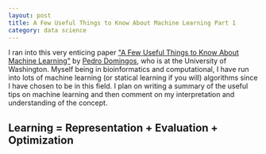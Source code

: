 ```yaml
---
layout: post
title: A Few Useful Things to Know About Machine Learning Part 1
category: data science
---
```


I ran into this very enticing paper ["A Few Useful Things to Know About Machine
Learning"][ml_paper] by [Pedro Domingos][pedro], who is at the University of
Washington.  Myself being in bioinformatics and computational, I have run into
lots of machine learning (or statical learning if you will) algorithms since I
have chosen to be in this field. I plan on writing a summary of the useful tips
on machine learning and then comment on my interpretation and understanding of
the concept.

[ml_paper]: http://www.cs.washington.edu/homes/pedrod/papers/cacm12.pdf
[pedro]: http://homes.cs.washington.edu/~pedrod/

## Learning = Representation + Evaluation + Optimization
